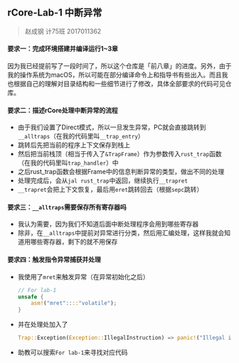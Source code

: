 ## rCore-Lab-1 中断异常

> 赵成钢 计75班 2017011362

#### 要求一：完成环境搭建并编译运行1~3章
因为我已经提前写了一段时间了，所以这个仓库是「前八章」的进度。另外，由于我的操作系统为macOS，所以可能在部分编译命令上和指导书有些出入。而且我也根据自己的理解对目录结构和一些细节进行了修改，具体全部要求的代码可见仓库。

#### 要求二：描述rCore处理中断异常的流程
- 由于我们设置了Direct模式，所以一旦发生异常，PC就会直接跳转到`__alltraps`（在我的代码里叫`__trap_entry`）
- 跳转后先把当前的程序上下文保存到栈上
- 然后把当前栈顶（相当于传入了`&TrapFrame`）作为参数传入`rust_trap`函数（在我的代码里叫`trap_handler`）中
- 之后rust_trap函数会根据Frame中的信息判断异常的类型，做出不同的处理
- 处理完成后，会从`jal rust_trap`中返回，继续执行`__trapret`
- `__trapret`会把上下文恢复，最后用`eret`跳转回去（根据`sepc`跳转）

#### 要求三：`__alltraps`需要保存所有寄存器吗
- 我认为需要，因为我们不知道后面中断处理程序会用到哪些寄存器
- 除非，在`__alltraps`中提前对异常进行分类，然后用汇编处理，这样我就会知道用哪些寄存器，剩下的就不用保存

#### 要求四：触发指令异常捕获并处理
- 我使用了`mret`来触发异常（在异常初始化之后）
    ```rust
    // For lab-1
    unsafe {
        asm!("mret"::::"volatile");
    }
    ```
- 并在处理处加入了
    ```rust
    Trap::Exception(Exception::IllegalInstruction) => panic!("Illegal instruction."), // For lab-1
    ```
- 助教可以搜索`For lab-1`来寻找对应代码